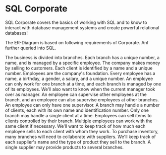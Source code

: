
# SQL Corporate

SQL Corporate covers the basics of working with SQL and to know to interact with database management systems and create powerful relational databases!

The ER-Diagram is based on following requirements of Corporate. Anf further queried into SQL.

The business is divided into branches. Each branch has a unique number, a name, and is managed by a specific employee.
The company makes money by selling to customers. Each client is identified by a name and a unique number.
Employees are the company's foundation. Every employee has a name, a birthday, a gender, a salary, and a unique number.
An employee can only work for one branch at a time, and each branch is managed by one of its employees. We'll also want to know when the current manager took over as manager.
An employee can supervise other employees at the branch, and an employee can also supervise employees at other branches. An employee can only have one supervisor.
A branch may handle a number of clients, each with its own name and identification number. Only one branch may handle a single client at a time.
Employees can sell items to clients controlled by their branch. Multiple employees can work with the same client if necessary. We'll want to keep track of how much each employee sells to each client with whom they work.
To purchase inventory, many branches will need to collaborate with suppliers. We'll keep track of each supplier's name and the type of product they sell to the branch. A single supplier may provide products to several branches.

